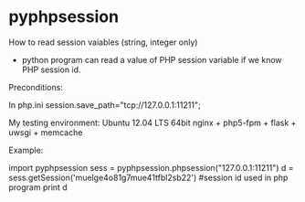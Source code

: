 # pyphpsession

How to read session vaiables (string, integer only) 

* python program can read a value of PHP session variable if we know PHP session id.

Preconditions:

In php.ini
  session.save_path="tcp://127.0.0.1:11211";

My testing environment:
  Ubuntu 12.04 LTS 64bit
  nginx + php5-fpm + flask + uwsgi + memcache
  
Example:

import pyphpsession
sess = pyphpsession.phpsession("127.0.0.1:11211")
d = sess.getSession('muelge4o81g7mue41tfbl2sb22') #session id used in php program
print d


